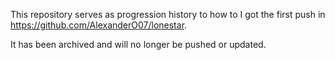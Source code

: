 This repository serves as progression history to how to I got the first push in https://github.com/AlexanderO07/lonestar. 

It has been archived and will no longer be pushed or updated. 
